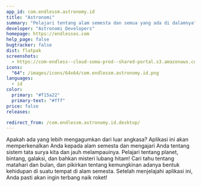```yaml
---
app_id: com.endlessm.astronomy.id
title: "Astronomi"
summary: "Pelajari tentang alam semesta dan semua yang ada di dalamnya"
developer: "Astronomi Developers"
homepage: https://endlessos.com
help_page: false
bugtracker: false
dist: flatpak
screenshots:
  - https://com-endless--cloud-soma-prod--shared-portal.s3.amazonaws.com/apps.239.screenshots.38036afe-a710-4489-b1ac-e51abc56494d_201810161554565555.png
icons:
  "64": /images/icons/64x64/com.endlessm.astronomy.id.png
languages:
  - id
color:
  primary: "#f15a22"
  primary-text: "#fff"
price: false
releases:

redirect_from: /com.endlessm.astronomy.id.desktop/
---
```


<p>Apakah ada yang lebih mengagumkan dari luar angkasa? Aplikasi ini akan memperkenalkan Anda kepada alam semesta dan mengajari Anda tentang sistem tata surya kita dan jauh melampauinya. Pelajari tentang planet, bintang, galaksi, dan bahkan misteri lubang hitam! Cari tahu tentang matahari dan bulan, dan pikirkan tentang kemungkinan adanya bentuk kehidupan di suatu tempat di alam semesta. Setelah menjelajahi aplikasi ini, Anda pasti akan ingin terbang naik roket!</p>